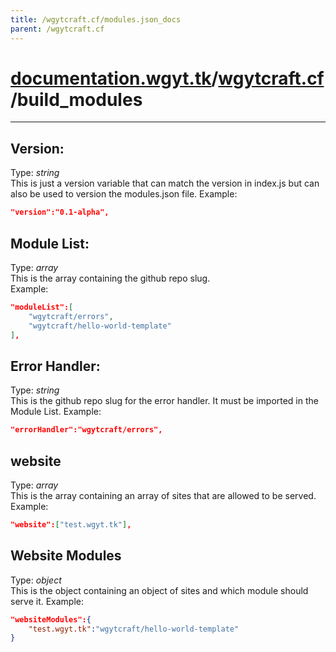 ```yaml
---
title: /wgytcraft.cf/modules.json_docs
parent: /wgytcraft.cf
---
```

# [documentation.wgyt.tk](https://documentation.wgyt.tk)/[wgytcraft.cf](https://documentation.wgyt.tk/wgytcraft.cf)/build_modules
___
## Version:
Type: _string_  
This is just a version variable that can match the version in index.js but can also be used to version the modules.json file.
Example:
```json
"version":"0.1-alpha",
```
## Module List:
Type: _array_  
This is the array containing the github repo slug.  
Example: 
```json 
"moduleList":[ 
	"wgytcraft/errors",
	"wgytcraft/hello-world-template"
],
```
## Error Handler:
Type: _string_  
This is the github repo slug for the error handler. It must be imported in the Module List.
Example:
```json
"errorHandler":"wgytcraft/errors",
```
## website
Type: _array_  
This is the array containing an array of sites that are allowed to be served.
Example:
```json
"website":["test.wgyt.tk"],
```
## Website Modules
Type: _object_  
This is the object containing an object of sites and which module should serve it.
Example:
```json
"websiteModules":{
	"test.wgyt.tk":"wgytcraft/hello-world-template"
}
```

